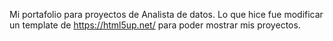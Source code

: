 Mi portafolio para proyectos de Analista de datos. Lo que hice fue modificar un template de https://html5up.net/ para poder mostrar mis proyectos.
